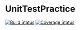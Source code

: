 # UnitTestPractice

[![Build Status](https://travis-ci.org/weitaoli123/UnitTestPractice.svg?branch=master)](https://travis-ci.org/weitaoli123/UnitTestPractice)
[![Coverage Status](https://coveralls.io/repos/github/weitaoli123/UnitTestPractice/badge.svg?branch=master)](https://coveralls.io/github/weitaoli123/UnitTestPractice?branch=master)
